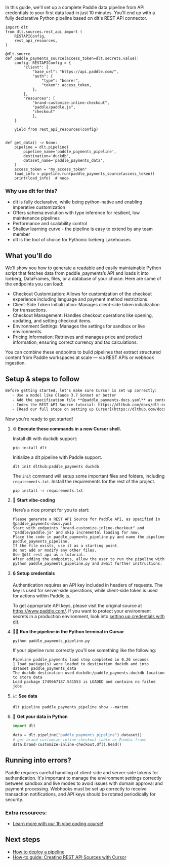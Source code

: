 In this guide, we'll set up a complete Paddle data pipeline from API credentials to your first data load in just 10 minutes. You'll end up with a fully declarative Python pipeline based on dlt's REST API connector.

```python-outcome
import dlt
from dlt.sources.rest_api import (
    RESTAPIConfig,
    rest_api_resources,
)

@dlt.source
def paddle_payments_source(access_token=dlt.secrets.value):
    config: RESTAPIConfig = {
        "client": {
            "base_url": "https://api.paddle.com/",
            "auth": {
                "type": "bearer",
                "token": access_token,
            },
        },
        "resources": [
            "brand-customize-inline-checkout",
            "paddle/paddle.js",
            "checkout"
            ],
    }

    yield from rest_api_resources(config)


def get_data() -> None:
    pipeline = dlt.pipeline(
        pipeline_name='paddle_payments_pipeline',
        destination='duckdb',
        dataset_name='paddle_payments_data', 
    )
    access_token = "my_access_token"
    load_info = pipeline.run(paddle_payments_source(access_token))
    print(load_info)  # noqa
```

### Why use dlt for this?

- dlt is fully declarative, while being python-native and enabling imperative customization
- Offers schema evolution with type inference for resilient, low maintenance pipelines
- Performance and scalability control
- Shallow learning curve - the pipeline is easy to extend by any team member
- dlt is the tool of choice for Pythonic Iceberg Lakehouses

## What you’ll do

We’ll show you how to generate a readable and easily maintainable Python script that fetches data from paddle_payments’s API and loads it into Iceberg, DataFrames, files, or a database of your choice. Here are some of the endpoints you can load:

- Checkout Customization: Allows for customization of the checkout experience including language and payment method restrictions.
- Client-Side Token Initialization: Manages client-side token initialization for transactions.
- Checkout Management: Handles checkout operations like opening, updating, and setting checkout items.
- Environment Settings: Manages the settings for sandbox or live environments.
- Pricing Information: Retrieves and manages price and product information, ensuring correct currency and tax calculations.

You can combine these endpoints to build pipelines that extract structured content from Paddle workspaces at scale — via REST APIs or webhook ingestion.

## Setup & steps to follow

```default
Before getting started, let's make sure Cursor is set up correctly:
   - Use a model like Claude 3.7 Sonnet or better
   - Add the specification file **@paddle_payments-docs.yaml** as context
   - Index the REST API Source tutorial: https://dlthub.com/docs/dlt-ecosystem/verified-sources/rest_api/ and add it to context as **@dlt rest api**
   - [Read our full steps on setting up Cursor](https://dlthub.com/docs/dlt-ecosystem/llm-tooling/cursor-restapi#23-configuring-cursor-with-documentation)
```

Now you're ready to get started! 

1. ⚙️ **Execute these commands in a new Cursor shell.**
    
    Install dlt with duckdb support:
    ```shell
    pip install dlt
    ```

    Initialize a dlt pipeline with Paddle support.
    ```shell
    dlt init dlthub:paddle_payments duckdb
    ```

    The `init` command will setup some important files and folders, including `requirements.txt`. Install the requirements for the rest of the project.
    ```shell
    pip install -r requirements.txt
    ```
    
2. 🤠 **Start vibe-coding**
    
    Here’s a nice prompt for you to start: 
    
    ```prompt
    Please generate a REST API Source for Paddle API, as specified in @paddle_payments-docs.yaml 
    Start with endpoints "brand-customize-inline-checkout" and "paddle/paddle.js" and skip incremental loading for now. 
    Place the code in paddle_payments_pipeline.py and name the pipeline paddle_payments_pipeline. 
    If the file exists, use it as a starting point. 
    Do not add or modify any other files. 
    Use @dlt rest api as a tutorial. 
    After adding the endpoints, allow the user to run the pipeline with python paddle_payments_pipeline.py and await further instructions.
    ```

    
3. 🔒 **Setup credentials** 
    
    Authentication requires an API key included in headers of requests. The key is used for server-side operations, while client-side token is used for actions within Paddle.js.
    
    To get appropriate API keys, please visit the original source at https://www.paddle.com/.
    If you want to protect your environment secrets in a production environment, look into [setting up credentials with dlt](https://dlthub.com/docs/walkthroughs/add_credentials).
    
4. 🏃‍♀️ **Run the pipeline in the Python terminal in Cursor**
    
    ```shell
    python paddle_payments_pipeline.py
    ```
    
    If your pipeline runs correctly you’ll see something like the following:
    
    ```shell
    Pipeline paddle_payments load step completed in 0.26 seconds
    1 load package(s) were loaded to destination duckdb and into dataset paddle_payments_data
    The duckdb destination used duckdb:/paddle_payments.duckdb location to store data
    Load package 1749667187.541553 is LOADED and contains no failed jobs
    ```
    
5. 📈 **See data**
    
    ```shell
    dlt pipeline paddle_payments_pipeline show --marimo
    ```
    
6. 🐍 **Get your data in Python**
    
    ```python
    import dlt

   data = dlt.pipeline("paddle_payments_pipeline").dataset()
   # get brand-customize-inline-checkout table as Pandas frame
   data.brand-customize-inline-checkout.df().head()
    ```

## Running into errors?

Paddle requires careful handling of client-side and server-side tokens for authentication. It's important to manage the environment settings correctly between sandbox and live modes to avoid issues with domain approval and payment processing. Webhooks must be set up correctly to receive transaction notifications, and API keys should be rotated periodically for security.

### Extra resources:

- [Learn more with our 1h vibe coding course!](https://www.youtube.com/watch?v=GGid70rnJuM)

## Next steps

- [How to deploy a pipeline](https://dlthub.com/docs/walkthroughs/deploy-a-pipeline)
- [How-to guide: Creating REST API Sources with Cursor](https://dlthub.com/docs/dlt-ecosystem/llm-tooling/cursor-restapi)